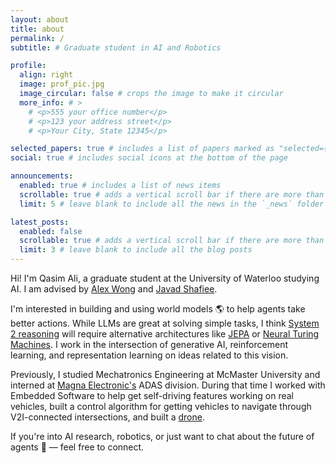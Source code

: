 ```yaml
---
layout: about
title: about
permalink: /
subtitle: # Graduate student in AI and Robotics

profile:
  align: right
  image: prof_pic.jpg
  image_circular: false # crops the image to make it circular
  more_info: # >
    # <p>555 your office number</p>
    # <p>123 your address street</p>
    # <p>Your City, State 12345</p>

selected_papers: true # includes a list of papers marked as "selected={true}"
social: true # includes social icons at the bottom of the page

announcements:
  enabled: true # includes a list of news items
  scrollable: true # adds a vertical scroll bar if there are more than 3 news items
  limit: 5 # leave blank to include all the news in the `_news` folder

latest_posts:
  enabled: false
  scrollable: true # adds a vertical scroll bar if there are more than 3 new posts items
  limit: 3 # leave blank to include all the blog posts
---
```


Hi! I'm Qasim Ali, a graduate student at the University of Waterloo studying AI. I am advised by [Alex Wong](https://www.linkedin.com/in/alexander-wong-90650216/) and [Javad Shafiee](https://www.linkedin.com/in/mohammad-javad-shafiee-61bbaa49/).

I'm interested in building and using world models 🌎 to help agents take better actions. While LLMs are great at solving simple tasks, I think [System 2 reasoning](https://thedecisionlab.com/reference-guide/philosophy/system-1-and-system-2-thinking) will require alternative architectures like [JEPA](https://openreview.net/pdf?id=BZ5a1r-kVsf) or [Neural Turing Machines](https://arxiv.org/abs/1410.5401). I work in the intersection of generative AI, reinforcement learning, and representation learning on ideas related to this vision.

Previously, I studied Mechatronics Engineering at McMaster University and interned at [Magna Electronic's](https://www.magna.com/company/company-information/magna-groups/magna-electronics) ADAS division. During that time I worked with Embedded Software to help get self-driving features working on real vehicles, built a control algorithm for getting vehicles to navigate through V2I-connected intersections, and built a [drone](https://drive.google.com/file/d/125z5QsjDenNSf7ONLg8X_LwHTOxepNVv/view).

If you're into AI research, robotics, or just want to chat about the future of agents 🤖 — feel free to connect.
